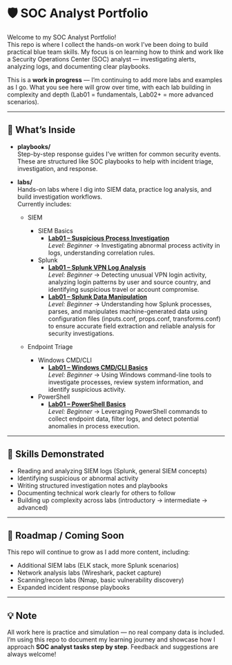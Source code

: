 # 🛡️ SOC Analyst Portfolio

Welcome to my SOC Analyst Portfolio!  
This repo is where I collect the hands-on work I’ve been doing to build practical blue team skills. My focus is on learning how to think and work like a Security Operations Center (SOC) analyst — investigating alerts, analyzing logs, and documenting clear playbooks.

This is a **work in progress** — I’m continuing to add more labs and examples as I go. What you see here will grow over time, with each lab building in complexity and depth (Lab01 = fundamentals, Lab02+ = more advanced scenarios).

---

## 📂 What’s Inside

- **playbooks/**  
  Step-by-step response guides I’ve written for common security events.  
  These are structured like SOC playbooks to help with incident triage, investigation, and response.  

- **labs/**  
  Hands-on labs where I dig into SIEM data, practice log analysis, and build investigation workflows.  
  Currently includes:
    - SIEM
        - SIEM Basics
            - **[Lab01 – Suspicious Process Investigation](labs/siem/siem-basics/Lab01-suspicious-process-investigation/Lab01-suspicious-process-investigation.md)**  
  *Level: Beginner* → Investigating abnormal process activity in logs, understanding correlation rules.
        - Splunk
            - **[Lab01 – Splunk VPN Log Analysis](labs/siem/splunk/Lab01-splunk-vpn-log-analysis/Lab01-splunk-vpn-log-analysis.md)**  
  *Level: Beginner* → Detecting unusual VPN login activity, analyzing login patterns by user and source country, and identifying suspicious travel or account compromise.
            - **[Lab01 – Splunk Data Manipulation](labs/siem/splunk/Lab02-splunk-data-manipulation/Lab02-splunk-data-manipulation-basics.md)**  
  *Level: Beginner* → Understanding how Splunk processes, parses, and manipulates machine-generated data using configuration files (inputs.conf, props.conf, transforms.conf) to ensure accurate field extraction and reliable analysis for security investigations.

    - Endpoint Triage
        - Windows CMD/CLI
          - **[Lab01 – Windows CMD/CLI Basics](labs/endpoint-triage/windows-cli/Lab01-windows-cli-endpoint-triage-basics/Lab01-windows-cli-endpoint-triage-basics.md)**  
  *Level: Beginner* → Using Windows command-line tools to investigate processes, review system information, and identify suspicious activity.
        - PowerShell
          - **[Lab01 – PowerShell Basics](labs/siem/endpoint-triage/powershell/Lab01-powershell-endpoint-triage-basics/Lab01-powershell-endpoint-triage.basics.md)**  
  *Level: Beginner* → Leveraging PowerShell commands to collect endpoint data, filter logs, and detect potential anomalies in process execution.

---

## 🎯 Skills Demonstrated

- Reading and analyzing SIEM logs (Splunk, general SIEM concepts)  
- Identifying suspicious or abnormal activity  
- Writing structured investigation notes and playbooks  
- Documenting technical work clearly for others to follow  
- Building up complexity across labs (introductory → intermediate → advanced)  

---

## 🚀 Roadmap / Coming Soon

This repo will continue to grow as I add more content, including:  
- Additional SIEM labs (ELK stack, more Splunk scenarios)  
- Network analysis labs (Wireshark, packet capture)  
- Scanning/recon labs (Nmap, basic vulnerability discovery)  
- Expanded incident response playbooks  

---

## 💡 Note

All work here is practice and simulation — no real company data is included.  
I’m using this repo to document my learning journey and showcase how I approach **SOC analyst tasks step by step**. Feedback and suggestions are always welcome!
